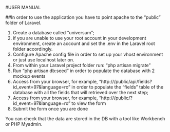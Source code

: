 #USER MANUAL

##In order to use the application you have to point apache to the “public” folder of Laravel. 

1)	Create a database called “universum”;
2)	if you are unable to use your root account in your development environment, create an account and set the .env in the Laravel root folder accordingly.
3)	Configure Apache config file in order to set up your vhost environment or just use localhost later on.
4)	From within your Laravel project folder run: “php artisan migrate”
5)	Run “php artisan db:seed” in order to populate the database with 2 mockup events
6)	Access from your browser, for example, “http://<yourlocalhost>/public/api/fields?id_event=97&language=ro” in order to populate the “fields” table of the database with all the fields that will retrieved over the next step;
7)	Access from your browser, for example, “http://<yourlocalhost>/public/?id_event=97&language=ro” to view the form
8)	Submit the form once you are done

You can check that the data are stored in the DB with a tool like Workbench or PHP Myadmin.

